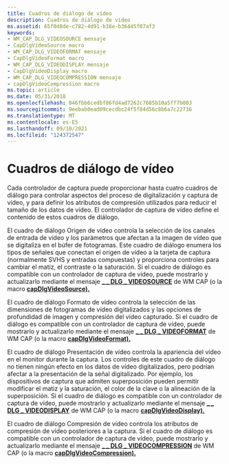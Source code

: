 ```yaml
---
title: Cuadros de diálogo de vídeo
description: Cuadros de diálogo de vídeo
ms.assetid: 65f0d8de-c782-4d91-b38e-b36445f07af3
keywords:
- WM_CAP_DLG_VIDEOSOURCE mensaje
- CapDlgVideoSource macro
- WM_CAP_DLG_VIDEOFORMAT mensaje
- CapDlgVideoFormat macro
- WM_CAP_DLG_VIDEODISPLAY mensaje
- CapDlgVideoDisplay macro
- WM_CAP_DLG_VIDEOCOMPRESSION mensaje
- capDlgVideoCompression macro
ms.topic: article
ms.date: 05/31/2018
ms.openlocfilehash: 046fbb6cedbf86fd4ad7262c7685b10a5ff7b003
ms.sourcegitcommit: 9eebab0ead09cecdbc24f5f84d56c8b6a7c22736
ms.translationtype: MT
ms.contentlocale: es-ES
ms.lasthandoff: 09/10/2021
ms.locfileid: "124372547"
---
```

# <a name="video-dialog-boxes"></a>Cuadros de diálogo de vídeo

Cada controlador de captura puede proporcionar hasta cuatro cuadros de diálogo para controlar aspectos del proceso de digitalización y captura de vídeo, y para definir los atributos de compresión utilizados para reducir el tamaño de los datos de vídeo. El controlador de captura de vídeo define el contenido de estos cuadros de diálogo.

El cuadro de diálogo Origen de vídeo controla la selección de los canales de entrada de vídeo y los parámetros que afectan a la imagen de vídeo que se digitaliza en el búfer de fotogramas. Este cuadro de diálogo enumera los tipos de señales que conectan el origen de vídeo a la tarjeta de captura (normalmente SVHS y entradas compuestas) y proporciona controles para cambiar el matiz, el contraste o la saturación. Si el cuadro de diálogo es compatible con un controlador de captura de vídeo, puede mostrarlo y actualizarlo mediante el mensaje [**\_ \_ DLG \_ VIDEOSOURCE**](wm-cap-dlg-videosource.md) de WM CAP (o la macro [**capDlgVideoSource).**](/windows/desktop/api/Vfw/nf-vfw-capdlgvideosource)

El cuadro de diálogo Formato de vídeo controla la selección de las dimensiones de fotogramas de vídeo digitalizados y las opciones de profundidad de imagen y compresión del vídeo capturado. Si el cuadro de diálogo es compatible con un controlador de captura de vídeo, puede mostrarlo y actualizarlo mediante el mensaje [**\_ \_ DLG \_ VIDEOFORMAT**](wm-cap-dlg-videoformat.md) de WM CAP (o la macro [**capDlgVideoFormat).**](/windows/desktop/api/Vfw/nf-vfw-capdlgvideoformat)

El cuadro de diálogo Presentación de vídeo controla la apariencia del vídeo en el monitor durante la captura. Los controles de este cuadro de diálogo no tienen ningún efecto en los datos de vídeo digitalizados, pero podrían afectar a la presentación de la señal digitalizado. Por ejemplo, los dispositivos de captura que admiten superposición pueden permitir modificar el matiz y la saturación, el color de la clave o la alineación de la superposición. Si el cuadro de diálogo es compatible con un controlador de captura de vídeo, puede mostrarlo y actualizarlo mediante el mensaje [**\_ \_ DLG \_ VIDEODISPLAY**](wm-cap-dlg-videodisplay.md) de WM CAP (o la macro [**capDlgVideoDisplay).**](/windows/desktop/api/Vfw/nf-vfw-capdlgvideodisplay)

El cuadro de diálogo Compresión de vídeo controla los atributos de compresión de vídeo posteriores a la captura. Si el cuadro de diálogo es compatible con un controlador de captura de vídeo, puede mostrarlo y actualizarlo mediante el mensaje [**\_ \_ DLG \_ VIDEOCOMPRESSION**](wm-cap-dlg-videocompression.md) de WM CAP (o la macro [**capDlgVideoCompression).**](/windows/desktop/api/Vfw/nf-vfw-capdlgvideocompression)

 

 




